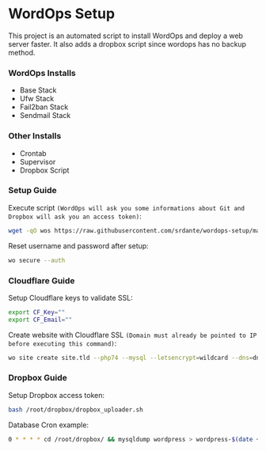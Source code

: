 # WordOps Setup
This project is an automated script to install WordOps and deploy a web server faster. It also adds a dropbox script since wordops has no backup method.

### WordOps Installs

 - Base Stack
 - Ufw Stack
 - Fail2ban Stack
 - Sendmail Stack
 
### Other Installs

 - Crontab
 - Supervisor
 - Dropbox Script

### Setup Guide

Execute script `(WordOps will ask you some informations about Git and Dropbox will ask you an access token)`:

```sh
wget -qO wos https://raw.githubusercontent.com/srdante/wordops-setup/master/setup.sh && sudo bash wos
```

Reset username and password after setup:

```sh
wo secure --auth
```

### Cloudflare Guide

Setup Cloudflare keys to validate SSL:

```sh
export CF_Key=""
export CF_Email=""
```

Create website with Cloudflare SSL `(Domain must already be pointed to IP before executing this command)`:

```sh
wo site create site.tld --php74 --mysql --letsencrypt=wildcard --dns=dns_cf
```

### Dropbox Guide

Setup Dropbox access token:

```sh
bash /root/dropbox/dropbox_uploader.sh
```

Database Cron example:

```sh
0 * * * * cd /root/dropbox/ && mysqldump wordpress > wordpress-$(date +%Y-%m-%d-%H-00-00).sql && bash dropbox_uploader.sh upload wordpress-$(date +%Y-%m-%d-%H-00-00).sql /wordpress
```
